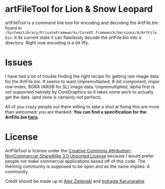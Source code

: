 artFileTool for Lion & Snow Leopard
===================================
artFileTool is a command line tool for encoding and decoding the ArtFile.bin found in `/System/Library/PrivateFrameworks/CoreUI.framework/Versions/A/ArtFile.bin`. It its current state it can flawlessly decode the artFile.bin into a directory. Right now encoding is a bit iffy.

Issues
===================================
I have had a lot of trouble finding the right recipe for getting raw image data for the ArtFile.bin. It seems to want Unpremultiplied, 8-bit component, major row-index, BGRA (ARGB for SL) image data. Unpremultiplied, alpha first is not supported natively by CoreGraphics so it takes some work to actually get the data. (and mine is certainly not perfect).

All of you crazy people out there willing to take a shot at fixing this are more than welcomed: you are thanked. **You can find a specification for the ArtFile.bin [here](http://macthemes.net/wiki/10.5_ArtFile.bin "here").**

License
===================================
ArtFileTool is license under the [Creative Commons Attribution-NonCommercial-ShareAlike 3.0 Unported License](http://creativecommons.org/licenses/by-nc-sa/3.0/ "Creative Commons Attribution-NonCommercial-ShareAlike 3.0 Unported License") because I would prefer people not make commercial applications based off of this code. The theming community is supposed to be open and as the name implies: A community.

Credit should be made up to [Alex Zielenski](http://alexzielenski.com) and [Indragie Karunaratne](http://indragie.com)